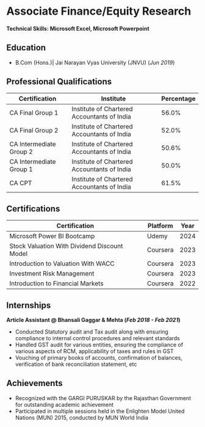 # Associate Finance/Equity Research

#### Technical Skills: Microsoft Excel, Microsoft Powerpoint

## Education							       		       		
- B.Com (Hons.)| Jai Narayan Vyas University (JNVU) (_Jun 2019_)

## Professional Qualifications

| Certification             | Institute                                | Percentage |
|---------------------------|------------------------------------------|------------|
| CA Final Group 1          | Institute of Chartered Accountants of India | 56.0%     |
| CA Final Group 2          | Institute of Chartered Accountants of India | 52.0%     |
| CA Intermediate Group 2   | Institute of Chartered Accountants of India | 50.6%     |
| CA Intermediate Group 1   | Institute of Chartered Accountants of India | 50.0%     |
| CA CPT                   | Institute of Chartered Accountants of India | 61.5%     |

## Certifications

| Certification                              | Platform   | Year |
|-------------------------------------------|------------|------|
| Microsoft Power BI Bootcamp               | Udemy      | 2024 |
| Stock Valuation With Dividend Discount Model | Coursera | 2023 |
| Introduction to Valuation With WACC       | Coursera   | 2023 |
| Investment Risk Management                | Coursera   | 2023 |
| Introduction to Financial Markets         | Coursera   | 2022 |


## Internships

**Article Assistant @ Bhansali Gaggar & Mehta (_Feb 2018 - Feb 2021_)** 
- Conducted Statutory audit and Tax audit along with ensuring compliance to internal control procedures and relevant standards
- Handled GST audit for various entities, ensuring the compliance of various aspects of RCM, applicability of taxes and rules in GST
- Vouching of primary books of accounts, confirmation of balances, verification of bank reconciliation statement, etc

## Achievements
- Recognized with the GARGI PURUSKAR by the Rajasthan Government for outstanding academic achievement
- Participated in multiple sessions held in the Enlighten Model United Nations (MUN) 2015, conducted by MUN World India
